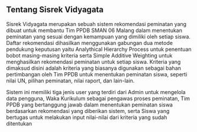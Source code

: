 ## Tentang Sisrek Vidyagata

<p>Sisrek Vidyagata merupakan sebuah sistem rekomendasi peminatan yang dibuat untuk membantu Tim PPDB SMAN 06 Malang dalam menentukan peminatan yang sesuai dengan kemampuan yang dimiliki oleh setiap siswa. Daftar rekomendasi dihasilkan menggunakan gabungan dua metode pendukung keputusan yaitu Analythical Hierarchy Process untuk penentuan bobot masing-masing kriteria serta Simple Additive Weighting untuk menghasilkan rekomendasi peminatan untuk setiap siswa. Kriteria yang dimaksud disini adalah kriteria yang biasanya digunakan sebagai bahan pertimbangan oleh Tim PPDB untuk menentukan peminatan siswa, seperti nilai UN, pilihan peminatan, nilai raport, dan lain-lain.<p>
    
<p>Sistem ini memiliki tiga jenis user yang terdiri dari Admin untuk mengelola data pengguna, Waka Kurikulum sebagai pengawas proses peminatan, Tim PPDB yang bertanggung jawab dalam menentukan peminatan siswa berdasarkan rekomendasi yang diberikan sistem, serta Siswa yang bertugas untuk melakukan input nilai-nilai dari kriteria yang sudah ditentukan<p>
